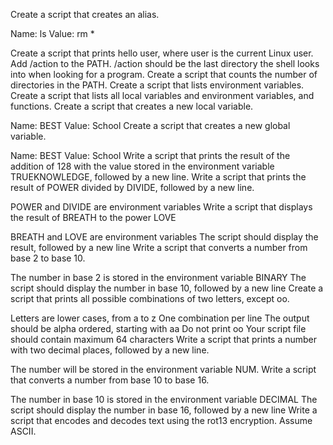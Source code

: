 Create a script that creates an alias.

Name: ls
Value: rm *

Create a script that prints hello user, where user is the current Linux user.
Add /action to the PATH. /action should be the last directory the shell looks into when looking for a program.
Create a script that counts the number of directories in the PATH.
Create a script that lists environment variables.
Create a script that lists all local variables and environment variables, and functions.
Create a script that creates a new local variable.

Name: BEST
Value: School
Create a script that creates a new global variable.

Name: BEST
Value: School
Write a script that prints the result of the addition of 128 with the value stored in the environment variable TRUEKNOWLEDGE, followed by a new line.
Write a script that prints the result of POWER divided by DIVIDE, followed by a new line.

POWER and DIVIDE are environment variables
Write a script that displays the result of BREATH to the power LOVE

BREATH and LOVE are environment variables
The script should display the result, followed by a new line
Write a script that converts a number from base 2 to base 10.

The number in base 2 is stored in the environment variable BINARY
The script should display the number in base 10, followed by a new line
Create a script that prints all possible combinations of two letters, except oo.

Letters are lower cases, from a to z
One combination per line
The output should be alpha ordered, starting with aa
Do not print oo
Your script file should contain maximum 64 characters
Write a script that prints a number with two decimal places, followed by a new line.

The number will be stored in the environment variable NUM.
Write a script that converts a number from base 10 to base 16.

The number in base 10 is stored in the environment variable DECIMAL
The script should display the number in base 16, followed by a new line
Write a script that encodes and decodes text using the rot13 encryption. Assume ASCII.

